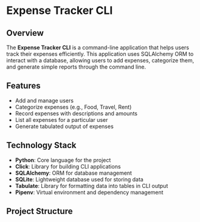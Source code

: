 # Expense Tracker CLI

## Overview

The **Expense Tracker CLI** is a command-line application that helps users track their expenses efficiently. This application uses SQLAlchemy ORM to interact with a database, allowing users to add expenses, categorize them, and generate simple reports through the command line.

## Features

- Add and manage users
- Categorize expenses (e.g., Food, Travel, Rent)
- Record expenses with descriptions and amounts
- List all expenses for a particular user
- Generate tabulated output of expenses

## Technology Stack

- **Python**: Core language for the project
- **Click**: Library for building CLI applications
- **SQLAlchemy**: ORM for database management
- **SQLite**: Lightweight database used for storing data
- **Tabulate**: Library for formatting data into tables in CLI output
- **Pipenv**: Virtual environment and dependency management

## Project Structure


